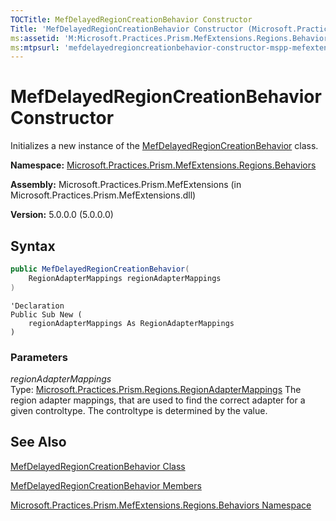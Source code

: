 ```yaml
---
TOCTitle: MefDelayedRegionCreationBehavior Constructor
Title: 'MefDelayedRegionCreationBehavior Constructor (Microsoft.Practices.Prism.MefExtensions.Regions.Behaviors)'
ms:assetid: 'M:Microsoft.Practices.Prism.MefExtensions.Regions.Behaviors.MefDelayedRegionCreationBehavior.\#ctor(Microsoft.Practices.Prism.Regions.RegionAdapterMappings)'
ms:mtpsurl: 'mefdelayedregioncreationbehavior-constructor-mspp-mefextensions-regions-behaviors.md'
---
```


# MefDelayedRegionCreationBehavior Constructor

Initializes a new instance of the [MefDelayedRegionCreationBehavior](https://msdn.microsoft.com/en-us/library/microsoft.practices.prism.mefextensions.regions.behaviors.mefdelayedregioncreationbehavior(v=pandp.50)) class.

**Namespace:** [Microsoft.Practices.Prism.MefExtensions.Regions.Behaviors](hthttps://msdn.microsoft.com/en-us/library/microsoft.practices.prism.mefextensions.regions.behaviors(v=pandp.50))

**Assembly:** Microsoft.Practices.Prism.MefExtensions (in Microsoft.Practices.Prism.MefExtensions.dll)

**Version:** 5.0.0.0 (5.0.0.0)

## Syntax

```C#
public MefDelayedRegionCreationBehavior(
	RegionAdapterMappings regionAdapterMappings
)
```
```VB
'Declaration
Public Sub New ( 
	regionAdapterMappings As RegionAdapterMappings
)
```

### Parameters

*regionAdapterMappings*  
Type: [Microsoft.Practices.Prism.Regions.RegionAdapterMappings](https://msdn.microsoft.com/en-us/library/microsoft.practices.prism.regions.regionadaptermappings(v=pandp.50))   
The region adapter mappings, that are used to find the correct adapter for a given controltype. The controltype is determined by the value.

## See Also

[MefDelayedRegionCreationBehavior Class](https://msdn.microsoft.com/en-us/library/microsoft.practices.prism.mefextensions.regions.behaviors.mefdelayedregioncreationbehavior(v=pandp.50))

[MefDelayedRegionCreationBehavior Members](https://msdn.microsoft.com/en-us/library/microsoft.practices.prism.mefextensions.regions.behaviors.mefdelayedregioncreationbehavior_members(v=pandp.50))

[Microsoft.Practices.Prism.MefExtensions.Regions.Behaviors Namespace](https://msdn.microsoft.com/en-us/library/microsoft.practices.prism.mefextensions.regions.behaviors(v=pandp.50))
